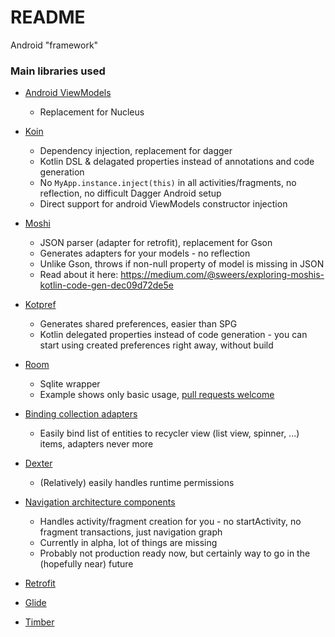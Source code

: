 # README #

Android "framework"

### Main libraries used ###

* [Android ViewModels](https://developer.android.com/topic/libraries/architecture/viewmodel)
	* Replacement for Nucleus
	
* [Koin](https://github.com/Ekito/koin)
	* Dependency injection, replacement for dagger
	* Kotlin DSL & delagated properties instead of annotations and code generation
	* No `MyApp.instance.inject(this)` in all activities/fragments, no reflection, no difficult Dagger Android setup
	* Direct support for android ViewModels constructor injection

* [Moshi](https://github.com/square/moshi)
	* JSON parser (adapter for retrofit), replacement for Gson
	* Generates adapters for your models - no reflection
	* Unlike Gson, throws if non-null property of model is missing in JSON
	* Read about it here: https://medium.com/@sweers/exploring-moshis-kotlin-code-gen-dec09d72de5e

* [Kotpref](https://github.com/chibatching/Kotpref)
	* Generates shared preferences, easier than SPG
	* Kotlin delegated properties instead of code generation - you can start using created preferences right away, without build

* [Room](https://developer.android.com/topic/libraries/architecture/room)
	* Sqlite wrapper
	* Example shows only basic usage, [pull requests welcome](https://www.urbandictionary.com/define.php?term=patches%20are%20welcome&defid=7833039)

* [Binding collection adapters](https://github.com/evant/binding-collection-adapter)
	* Easily bind list of entities to recycler view (list view, spinner, ...) items, adapters never more
	
* [Dexter](https://github.com/Karumi/Dexter)
	* (Relatively) easily handles runtime permissions
	
* [Navigation architecture components](https://developer.android.com/topic/libraries/architecture/navigation/navigation-implementing)
	* Handles activity/fragment creation for you - no startActivity, no fragment transactions, just navigation graph
	* Currently in alpha, lot of things are missing
	* Probably not production ready now, but certainly way to go in the (hopefully near) future
	
* [Retrofit](https://github.com/square/retrofit)
* [Glide](https://github.com/bumptech/glide)
* [Timber](https://github.com/JakeWharton/timber)
